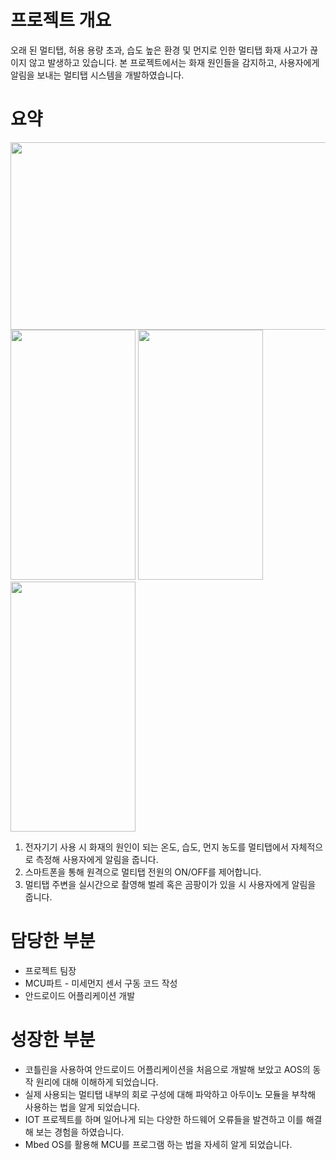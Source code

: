 # 프로젝트 개요

오래 된 멀티탭, 허용 용량 초과, 습도 높은 환경 및 먼지로 인한 멀티탭 화재 사고가 끊이지 않고 발생하고 있습니다. 본 프로젝트에서는 화재 원인들을 감지하고, 사용자에게 알림을 보내는 멀티탭 시스템을 개발하였습니다.



# 요약

<img src="https://github.com/songpink/Safe-Multitap-System/assets/138569524/98fb47ac-a540-40ad-b958-3399e2fdc60b" width="600" height="300"/>
<img src="https://github.com/songpink/Safe-Multitap-System/assets/138569524/b61212f8-deaa-4f5b-bc11-e4c73590523b" width="200" height="400"/>
<img src="https://github.com/songpink/Safe-Multitap-System/assets/138569524/163b7bd0-cd70-4a64-8226-23cddd891fdf" width="200" height="400"/>
<img src="https://github.com/songpink/Safe-Multitap-System/assets/138569524/8db13c31-db60-4f9f-b738-479865046d40" width="200" height="400"/>



1. 전자기기 사용 시 화재의 원인이 되는 온도, 습도, 먼지 농도를 멀티탭에서 자체적으로 측정해 사용자에게 알림을 줍니다.
2. 스마트폰을 통해 원격으로 멀티탭 전원의 ON/OFF를 제어합니다.
3. 멀티탭 주변을 실시간으로 촬영해 벌레 혹은 곰팡이가 있을 시 사용자에게 알림을 줍니다.

# 담당한 부분

- 프로젝트 팀장
- MCU파트 - 미세먼지 센서 구동 코드 작성
- 안드로이드 어플리케이션 개발

# 성장한 부분

- 코틀린을 사용하여 안드로이드 어플리케이션을 처음으로 개발해 보았고 AOS의 동작 원리에 대해 이해하게 되었습니다.
- 실제 사용되는 멀티탭 내부의 회로 구성에 대해 파악하고 아두이노 모듈을 부착해 사용하는 법을 알게 되었습니다.
- IOT 프로젝트를 하며 일어나게 되는 다양한 하드웨어 오류들을 발견하고 이를 해결해 보는 경험을 하였습니다.
- Mbed OS를 활용해 MCU를 프로그램 하는 법을 자세히 알게 되었습니다.

